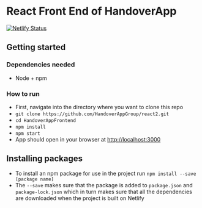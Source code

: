 # React Front End of HandoverApp

[![Netlify Status](https://api.netlify.com/api/v1/badges/3b082824-e58b-4e55-8ffe-53808ceed36c/deploy-status)](https://app.netlify.com/sites/handover/deploys)

## Getting started

### Dependencies needed

- Node + npm

### How to run

- First, navigate into the directory where you want to clone this repo
- `git clone https://github.com/HandoverAppGroup/react2.git`
- `cd HandoverAppFrontend`
- `npm install`
- `npm start`
- App should open in your browser at [http://localhost:3000](http://localhost:3000)

## Installing packages

- To install an npm package for use in the project run `npm install --save [package name]`
- The `--save` makes sure that the package is added to `package.json` and `package-lock.json` which in turn makes sure that all the dependencies are downloaded when the project is built on Netlify
